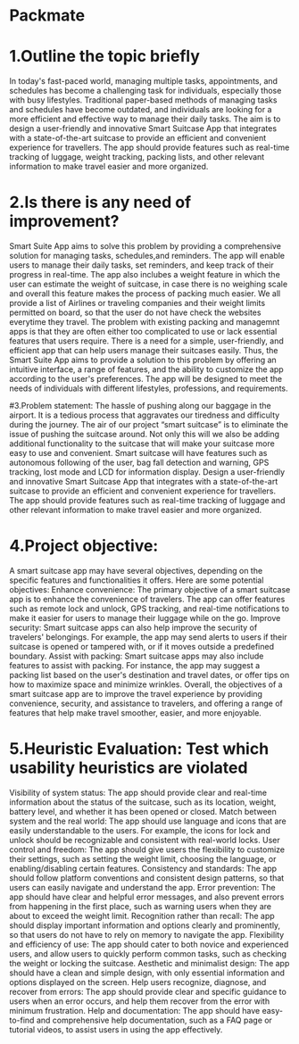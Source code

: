 # Packmate

# 1.Outline the topic briefly
In today's fast-paced world, managing multiple tasks, appointments, and schedules has
become a challenging task for individuals, especially those with busy lifestyles. Traditional
paper-based methods of managing tasks and schedules have become outdated, and
individuals are looking for a more efficient and effective way to manage their daily tasks.
The aim is to design a user-friendly and innovative Smart Suitcase App that integrates with a
state-of-the-art suitcase to provide an efficient and convenient experience for travellers. The
app should provide features such as real-time tracking of luggage, weight tracking, packing
lists, and other relevant information to make travel easier and more organized.

# 2.Is there is any need of improvement?
Smart Suite App aims to solve this problem by providing a comprehensive solution for
managing tasks, schedules,and reminders. The app will enable users to manage their daily
tasks, set reminders, and keep track of their progress in real-time.
The app also inclubes a weight feature in which the user can estimate the weight of suitcase,
in case there is no weighing scale and overall this feature makes the process of packing much
easier.
We all provide a list of Airlines or traveling companies and their weight limits permitted on
board, so that the user do not have check the websites everytime they travel.
The problem with existing packing and managemnt apps is that they are often either too
complicated to use or lack essential features that users require. There is a need for a simple,
user-friendly, and efficient app that can help users manage their suitcases easily.
Thus, the Smart Suite App aims to provide a solution to this problem by offering an intuitive
interface, a range of features, and the ability to customize the app according to the user's
preferences. The app will be designed to meet the needs of individuals with different
lifestyles, professions, and requirements.

#3.Problem statement:
The hassle of pushing along our baggage in the airport. It is a tedious process that aggravates
our tiredness and difficulty during the journey. The air of our project “smart suitcase” is to
eliminate the issue of pushing the suitcase around. Not only this will we also be adding
additional functionality to the suitcase that will make your suitcase more easy to use and
convenient. Smart suitcase will have features such as autonomous following of the user, bag
fall detection and warning, GPS tracking, lost mode and LCD for information display. Design
a user-friendly and innovative Smart Suitcase App that integrates with a state-of-the-art
suitcase to provide an efficient and convenient experience for travellers. The app should
provide features such as real-time tracking of luggage and other relevant information to make
travel easier and more organized.

# 4.Project objective:
A smart suitcase app may have several objectives, depending on the specific features and
functionalities it offers. Here are some potential objectives:
Enhance convenience: The primary objective of a smart suitcase app is to enhance the
convenience of travelers. The app can offer features such as remote lock and unlock, GPS
tracking, and real-time notifications to make it easier for users to manage their luggage while
on the go.
Improve security: Smart suitcase apps can also help improve the security of travelers'
belongings. For example, the app may send alerts to users if their suitcase is opened or
tampered with, or if it moves outside a predefined boundary.
Assist with packing: Smart suitcase apps may also include features to assist with packing.
For instance, the app may suggest a packing list based on the user's destination and travel
dates, or offer tips on how to maximize space and minimize wrinkles.
Overall, the objectives of a smart suitcase app are to improve the travel experience by
providing convenience, security, and assistance to travelers, and offering a range of features
that help make travel smoother, easier, and more enjoyable.

# 5.Heuristic Evaluation: Test which usability heuristics are violated
Visibility of system status: The app should provide clear and real-time information about the
status of the suitcase, such as its location, weight, battery level, and whether it has been
opened or closed.
Match between system and the real world: The app should use language and icons that are
easily understandable to the users. For example, the icons for lock and unlock should be
recognizable and consistent with real-world locks.
User control and freedom: The app should give users the flexibility to customize their
settings, such as setting the weight limit, choosing the language, or enabling/disabling certain
features.
Consistency and standards: The app should follow platform conventions and consistent
design patterns, so that users can easily navigate and understand the app.
Error prevention: The app should have clear and helpful error messages, and also prevent
errors from happening in the first place, such as warning users when they are about to exceed
the weight limit.
Recognition rather than recall: The app should display important information and options
clearly and prominently, so that users do not have to rely on memory to navigate the app.
Flexibility and efficiency of use: The app should cater to both novice and experienced users,
and allow users to quickly perform common tasks, such as checking the weight or locking the
suitcase.
Aesthetic and minimalist design: The app should have a clean and simple design, with only
essential information and options displayed on the screen.
Help users recognize, diagnose, and recover from errors: The app should provide clear and
specific guidance to users when an error occurs, and help them recover from the error with
minimum frustration.
Help and documentation: The app should have easy-to-find and comprehensive help
documentation, such as a FAQ page or tutorial videos, to assist users in using the app
effectively.
